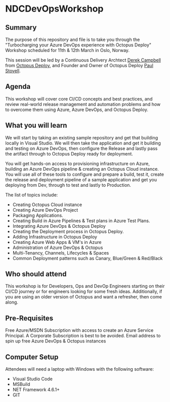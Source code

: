 # NDCDevOpsWorkshop

## Summary

The purpose of this repository and file is to take you through the "Turbocharging your Azure DevOps experience with Octopus Deploy" Workshop scheduled for 11th & 12th March in Oslo, Norway.

This session will be led by a Continuous Delivery Archtect [Derek Campbell](https://twitter.com/DevOpsDerek) from [Octopus Deploy](https://octopus.com/), and Founder and Owner of Octopus Deploy [Paul Stovell](https://twitter.com/paulstovell). 

## Agenda

This workshop will cover core CI/CD concepts and best practices, and review real-world release management and automation problems and how to overcome them using Azure, Azure DevOps, and Octopus Deploy.

## What you will learn

We will start by taking an existing sample repository and get that building locally in Visual Studio. We will then take the application and get it building and testing on Azure DevOps, then configure the Release and lastly pass the artifact through to Octopus Deploy ready for deployment.

You will get hands-on access to provisioning infrastructure on Azure, building an Azure DevOps pipeline & creating an Octopus Cloud instance. You will use all of these tools to configure and prepare a build, test it, create the release and deployment pipeline of a sample application and get you deploying from Dev, through to test and lastly to Production.

The list of topics include:

* Creating Octopus Cloud instance
* Creating Azure DevOps Project
* Packaging Applications.
* Creating Build in Azure Pipelines & Test plans in Azure Test Plans.
* Integrating Azure DevOps & Octopus Deploy
* Creating the Deployment process in Octopus Deploy.
* Adding Infrastructure in Octopus Deploy
* Creating Azure Web Apps & VM's in Azure
* Administration of Azure DevOps & Octopus
* Multi-Tenancy, Channels, Lifecycles & Spaces
* Common Deployment patterns such as Canary, Blue/Green & Red/Black

## Who should attend

This workshop is for Developers, Ops and DevOp Engineers starting on their CI/CD journey or for engineers looking for some fresh ideas. Additionally, if you are using an older version of Octopus and want a refresher, then come along.

## Pre-Requisites

Free Azure/MSDN Subscription with access to create an Azure Service Principal. A Corporate Subscription is best to be avoided.
Email address to spin up free Azure DevOps & Octopus instances

## Computer Setup

Attendees will need a laptop with Windows with the following software:

* Visual Studio Code
* MSBuild
* NET Framework 4.6.1+
* GIT